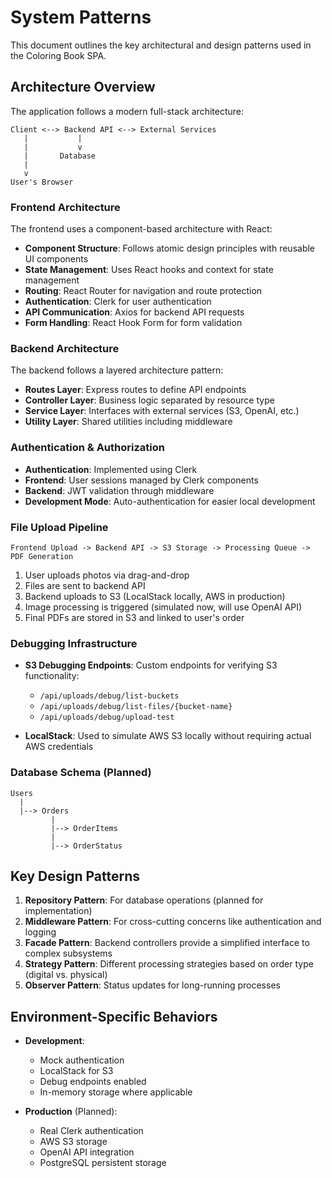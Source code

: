 # System Patterns

This document outlines the key architectural and design patterns used in the Coloring Book SPA.

## Architecture Overview

The application follows a modern full-stack architecture:

```
Client <--> Backend API <--> External Services
   |           |
   |           v
   |       Database
   |
   v
User's Browser
```

### Frontend Architecture

The frontend uses a component-based architecture with React:

- **Component Structure**: Follows atomic design principles with reusable UI components
- **State Management**: Uses React hooks and context for state management
- **Routing**: React Router for navigation and route protection
- **Authentication**: Clerk for user authentication
- **API Communication**: Axios for backend API requests
- **Form Handling**: React Hook Form for form validation

### Backend Architecture

The backend follows a layered architecture pattern:

- **Routes Layer**: Express routes to define API endpoints
- **Controller Layer**: Business logic separated by resource type
- **Service Layer**: Interfaces with external services (S3, OpenAI, etc.)
- **Utility Layer**: Shared utilities including middleware

### Authentication & Authorization

- **Authentication**: Implemented using Clerk
- **Frontend**: User sessions managed by Clerk components
- **Backend**: JWT validation through middleware
- **Development Mode**: Auto-authentication for easier local development

### File Upload Pipeline

```
Frontend Upload -> Backend API -> S3 Storage -> Processing Queue -> PDF Generation
```

1. User uploads photos via drag-and-drop
2. Files are sent to backend API
3. Backend uploads to S3 (LocalStack locally, AWS in production)
4. Image processing is triggered (simulated now, will use OpenAI API)
5. Final PDFs are stored in S3 and linked to user's order

### Debugging Infrastructure

- **S3 Debugging Endpoints**: Custom endpoints for verifying S3 functionality:
  - `/api/uploads/debug/list-buckets`
  - `/api/uploads/debug/list-files/{bucket-name}`
  - `/api/uploads/debug/upload-test`

- **LocalStack**: Used to simulate AWS S3 locally without requiring actual AWS credentials

### Database Schema (Planned)

```
Users
  |
  |--> Orders
         |
         |--> OrderItems
         |
         |--> OrderStatus
```

## Key Design Patterns

1. **Repository Pattern**: For database operations (planned for implementation)
2. **Middleware Pattern**: For cross-cutting concerns like authentication and logging
3. **Facade Pattern**: Backend controllers provide a simplified interface to complex subsystems
4. **Strategy Pattern**: Different processing strategies based on order type (digital vs. physical)
5. **Observer Pattern**: Status updates for long-running processes

## Environment-Specific Behaviors

- **Development**:
  - Mock authentication
  - LocalStack for S3
  - Debug endpoints enabled
  - In-memory storage where applicable

- **Production** (Planned):
  - Real Clerk authentication
  - AWS S3 storage
  - OpenAI API integration
  - PostgreSQL persistent storage
